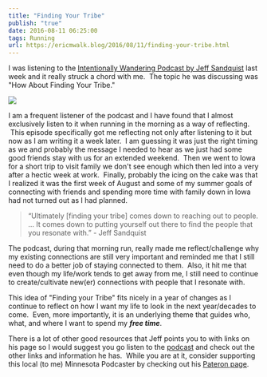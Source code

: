 ```yaml
---
title: "Finding Your Tribe"
publish: "true"
date: 2016-08-11 06:25:00
tags: Running
url: https://ericmwalk.blog/2016/08/11/finding-your-tribe.html
---
```


<p>I was listening to the <a href="https://player.fm/series/intentionally-wandering-1401772/episode-59-how-about-finding-your-tribe">Intentionally Wandering Podcast by Jeff Sandquist</a> last week and it really struck a chord with me.  The topic he was discussing was "How About Finding Your Tribe."</p>

![](https://ericmwalk.blog/uploads/2021/ba85196ff9.jpg)

<p>I am a frequent listener of the podcast and I have found that I almost exclusively listen to it when running in the morning as a way of reflecting.  This episode specifically got me reflecting not only after listening to it but now as I am writing it a week later.  I am guessing it was just the right timing as we and probably the message I needed to hear as we just had some good friends stay with us for an extended weekend.  Then we went to Iowa for a short trip to visit family we don't see enough which then led into a very after a hectic week at work.  Finally, probably the icing on the cake was that I realized it was the first week of August and some of my summer goals of connecting with friends and spending more time with family down in Iowa had not turned out as I had planned.</p>

>“Ultimately [finding your tribe] comes down to reaching out to people. … It comes down to putting yourself out there to find the people that you resonate with.” - Jeff Sandquist

The podcast, during that morning run, really made me reflect/challenge why my existing connections are still very important and reminded me that I still need to do a better job of staying connected to them.  Also, it hit me that even though my life/work tends to get away from me, I still need to continue to create/cultivate new(er) connections with people that I resonate with.

This idea of "Finding your Tribe" fits nicely in a year of changes as I continue to reflect on how I want my life to look in the next year/decades to come.  Even, more importantly, it is an underlying theme that guides who, what, and where I want to spend my ***free time***.

There is a lot of other good resources that Jeff points you to with links on his page so I would suggest you go listen to the <a href="http://www.intentionallywandering.com/59/">podcast</a> and check out the other links and information he has.  While you are at it, consider supporting this local (to me) Minnesota Podcaster by checking out his <a href="https://www.patreon.com/intentionallywandering">Pateron page</a>.